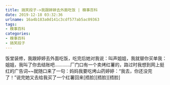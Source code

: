 ```yaml
---
title: 搞笑段子->我跟婷婷去外面吃饭 | 糗事百科
date: 2019-12-18 03:32:36
urlname: 16a4b183a0d141c3cdf577ab5ac09363
tags: 
- 糗事百科
categories:
- 糗事百科
- 搞笑段子
---
```

饭堂装修，我跟婷婷去外面吃饭，吃完后她对我说：叫声姐姐，我就替你买单我：姐姐，我叫了你去结账吧…………厂门口有一个卖烤红薯的，路过时我想到网上挺红的广告词~~就随口来了一句：妈妈我要吃烤山药婷婷：“我去，你还没完了！”说完她又去给我买了一个红薯回来[捂脸][捂脸][捂脸]


